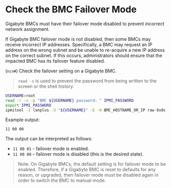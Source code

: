 # Check the BMC Failover Mode

Gigabyte BMCs must have their failover mode disabled to prevent incorrect network assignment.

If Gigabyte BMC failover mode is not disabled, then some BMCs may receive incorrect IP addresses. Specifically, a BMC may request an IP address on the wrong subnet and be unable
to re-acquire a new IP address on the correct subnet. If this occurs, administrators should ensure that the impacted BMC has its failover feature disabled.

(`ncn#`) Check the failover setting on a Gigabyte BMC.

> `read -s` is used to prevent the password from being written to the screen or the shell history.

```bash
USERNAME=root
read -r -s -p "BMC ${USERNAME} password: " IPMI_PASSWORD
export IPMI_PASSWORD
ipmitool -I lanplus -U "${USERNAME}" -E -H BMC_HOSTNAME_OR_IP raw 0x0c 0x02 0x01 210 0 0
```

Example output:

```text
11 00 00
```

The output can be interpreted as follows:

- `11 00 01` - failover mode is enabled.
- `11 00 00` – failover mode is disabled \(this is the desired state\).

> Note: On Gigabyte BMCs, the default setting is for failover mode to be enabled. Therefore, if a Gigabyte BMC is reset to defaults for any reason, or upgraded, then failover
> mode must be disabled again in order to switch the BMC to manual mode.
